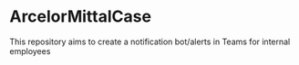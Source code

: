# ArcelorMittalCase
This repository aims to create a notification bot/alerts in Teams for internal employees
